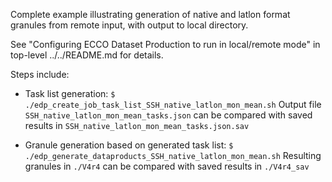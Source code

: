 
Complete example illustrating generation of native and latlon format
granules from remote input, with output to local directory.

See "Configuring ECCO Dataset Production to run in local/remote mode"
in top-level ../../README.md for details.

Steps include:

- Task list generation:
  `$ ./edp_create_job_task_list_SSH_native_latlon_mon_mean.sh`
  Output file `SSH_native_latlon_mon_mean_tasks.json` can be compared
  with saved results in `SSH_native_latlon_mon_mean_tasks.json.sav`
  
- Granule generation based on generated task list:
  `$ ./edp_generate_dataproducts_SSH_native_latlon_mon_mean.sh`
  Resulting granules in `./V4r4` can be compared with saved results in
  `./V4r4_sav`
